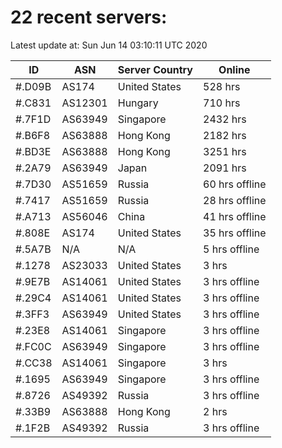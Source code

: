 # 22 recent servers:

Latest update at: Sun Jun 14 03:10:11 UTC 2020

| ID | ASN | Server Country | Online |
| -- | --- | -------------- | ------ |
| #.D09B | AS174 | United States | 528 hrs |
| #.C831 | AS12301 | Hungary | 710 hrs |
| #.7F1D | AS63949 | Singapore | 2432 hrs |
| #.B6F8 | AS63888 | Hong Kong | 2182 hrs |
| #.BD3E | AS63888 | Hong Kong | 3251 hrs |
| #.2A79 | AS63949 | Japan | 2091 hrs |
| #.7D30 | AS51659 | Russia | 60 hrs offline |
| #.7417 | AS51659 | Russia | 28 hrs offline |
| #.A713 | AS56046 | China | 41 hrs offline |
| #.808E | AS174 | United States | 35 hrs offline |
| #.5A7B | N/A | N/A | 5 hrs offline |
| #.1278 | AS23033 | United States | 3 hrs |
| #.9E7B | AS14061 | United States | 3 hrs offline |
| #.29C4 | AS14061 | United States | 3 hrs offline |
| #.3FF3 | AS63949 | United States | 3 hrs offline |
| #.23E8 | AS14061 | Singapore | 3 hrs offline |
| #.FC0C | AS63949 | Singapore | 3 hrs offline |
| #.CC38 | AS14061 | Singapore | 3 hrs |
| #.1695 | AS63949 | Singapore | 3 hrs offline |
| #.8726 | AS49392 | Russia | 3 hrs offline |
| #.33B9 | AS63888 | Hong Kong | 2 hrs |
| #.1F2B | AS49392 | Russia | 3 hrs offline |

